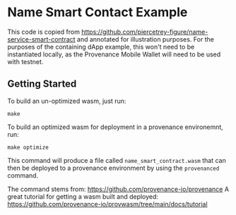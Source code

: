 # Name Smart Contact Example

This code is copied from https://github.com/piercetrey-figure/name-service-smart-contract and annotated for illustration purposes.
For the purposes of the containing dApp example, this won't need to be instantiated locally, as the Provenance Mobile Wallet
will need to be used with testnet.

## Getting Started
To build an un-optimized wasm, just run:
```shell
make
```

To build an optimized wasm for deployment in a provenance environemnt, run:
```shell
make optimize
```
This command will produce a file called `name_smart_contract.wasm` that can then be deployed to a provenance environment
by using the `provenanced` command.  

The command stems from: https://github.com/provenance-io/provenance
A great tutorial for getting a wasm built and deployed: https://github.com/provenance-io/provwasm/tree/main/docs/tutorial

